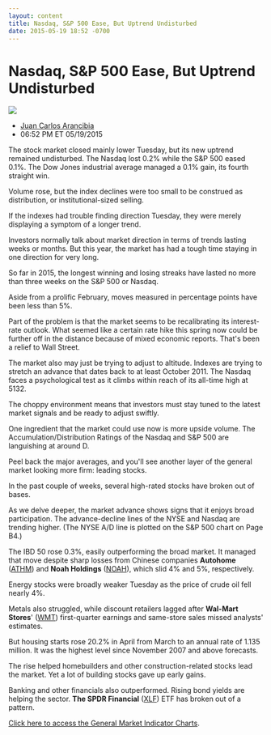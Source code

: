 ```yaml
---
layout: content
title: Nasdaq, S&P 500 Ease, But Uptrend Undisturbed
date: 2015-05-19 18:52 -0700
---
```



Nasdaq, S&P 500 Ease, But Uptrend Undisturbed
==============================================


![](https://www.investors.com/wp-content/uploads/ibd-migrated-images/MPv_150520_635676458435905172.png)

* [Juan Carlos Arancibia](https://www.investors.com/author/juan-carlos-arancibia/ "Posts by Juan Carlos Arancibia")
* 06:52 PM ET 05/19/2015




  

The stock market closed mainly lower Tuesday, but its new uptrend remained undisturbed. The Nasdaq lost 0.2% while the S&P 500 eased 0.1%. The Dow Jones industrial average managed a 0.1% gain, its fourth straight win.

  

Volume rose, but the index declines were too small to be construed as distribution, or institutional-sized selling.

  

If the indexes had trouble finding direction Tuesday, they were merely displaying a symptom of a longer trend.

  

Investors normally talk about market direction in terms of trends lasting weeks or months. But this year, the market has had a tough time staying in one direction for very long.

  

So far in 2015, the longest winning and losing streaks have lasted no more than three weeks on the S&P 500 or Nasdaq.

  

Aside from a prolific February, moves measured in percentage points have been less than 5%.

  

Part of the problem is that the market seems to be recalibrating its interest-rate outlook. What seemed like a certain rate hike this spring now could be further off in the distance because of mixed economic reports. That's been a relief to Wall Street.

  

The market also may just be trying to adjust to altitude. Indexes are trying to stretch an advance that dates back to at least October 2011. The Nasdaq faces a psychological test as it climbs within reach of its all-time high at 5132.

  

The choppy environment means that investors must stay tuned to the latest market signals and be ready to adjust swiftly.

  

One ingredient that the market could use now is more upside volume. The Accumulation/Distribution Ratings of the Nasdaq and S&P 500 are languishing at around D.

  

Peel back the major averages, and you'll see another layer of the general market looking more firm: leading stocks.

  

In the past couple of weeks, several high-rated stocks have broken out of bases.

  

As we delve deeper, the market advance shows signs that it enjoys broad participation. The advance-decline lines of the NYSE and Nasdaq are trending higher. (The NYSE A/D line is plotted on the S&P 500 chart on Page B4.)

  

The IBD 50 rose 0.3%, easily outperforming the broad market. It managed that move despite sharp losses from Chinese companies **Autohome** ([ATHM](https://research.investors.com/quote.aspx?symbol=ATHM)) and **Noah Holdings** ([NOAH](https://research.investors.com/quote.aspx?symbol=NOAH)), which slid 4% and 5%, respectively.

  

Energy stocks were broadly weaker Tuesday as the price of crude oil fell nearly 4%.

  

Metals also struggled, while discount retailers lagged after **Wal-Mart Stores**' ([WMT](https://research.investors.com/quote.aspx?symbol=WMT)) first-quarter earnings and same-store sales missed analysts' estimates.

  

But housing starts rose 20.2% in April from March to an annual rate of 1.135 million. It was the highest level since November 2007 and above forecasts.

  

The rise helped homebuilders and other construction-related stocks lead the market. Yet a lot of building stocks gave up early gains.

  

Banking and other financials also outperformed. Rising bond yields are helping the sector. **The SPDR Financial** ([XLF](https://research.investors.com/quote.aspx?symbol=XLF)) ETF has broken out of a pattern.

  

[Click here to access the General Market Indicator Charts](https://www.investors.com/pdf/GMI_052015.pdf).




